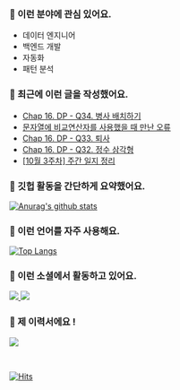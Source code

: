 ### 📡 이런 분야에 관심 있어요.

- 데이터 엔지니어
- 백엔드 개발
- 자동화
- 패턴 분석

### 📝 최근에 이런 글을 작성했어요.

<!-- BLOG-POST-LIST:START -->
- [Chap 16. DP - Q34. 병사 배치하기](https://blex.me/@mildsalmon/chap-16-dp-q34-%EB%B3%91%EC%82%AC-%EB%B0%B0%EC%B9%98%ED%95%98%EA%B8%B0)
- [문자열에 비교연산자를 사용했을 때 만난 오류](https://blex.me/@mildsalmon/%EB%AC%B8%EC%9E%90%EC%97%B4%EC%97%90-%EB%B9%84%EA%B5%90%EC%97%B0%EC%82%B0%EC%9E%90%EB%A5%BC-%EC%82%AC%EC%9A%A9%ED%96%88%EC%9D%84-%EB%95%8C-%EB%A7%8C%EB%82%9C-%EC%98%A4%EB%A5%98)
- [Chap 16. DP - Q33. 퇴사](https://blex.me/@mildsalmon/chap-16-dp-q33-%ED%87%B4%EC%82%AC)
- [Chap 16. DP - Q32. 정수 삼각형](https://blex.me/@mildsalmon/chap-16-dp-q32-%EC%A0%95%EC%88%98-%EC%82%BC%EA%B0%81%ED%98%95)
- [[10월 3주차] 주간 일지 정리](https://blex.me/@mildsalmon/10%EC%9B%94-3%EC%A3%BC%EC%B0%A8-%EC%A3%BC%EA%B0%84-%EC%9D%BC%EC%A7%80-%EC%A0%95%EB%A6%AC)
<!-- BLOG-POST-LIST:END -->

### 📑 깃헙 활동을 간단하게 요약했어요.

[![Anurag's github stats](https://github-readme-stats.vercel.app/api?username=mildsalmon&count_private=false&show_icons=true)](https://github.com/mildsalmon)

### 🥇 이런 언어를 자주 사용해요.

[![Top Langs](https://github-readme-stats.vercel.app/api/top-langs/?username=mildsalmon&hide=html)](https://github.com/mildsalmon)

### 🔮 이런 소셜에서 활동하고 있어요.

<p>

<a href="https://blex.me/@mildsalmon">
    <img src="http://img.shields.io/badge/BLOG-black?style=plastic&logo=bloglovin">
</a>

<a href="https://solved.ac/profile/mildsalmon">
    <img src="http://img.shields.io/badge/backjoon-blueviolet?style=plastic">
</a>

### 📜 제 이력서에요 !

<!-- <a href="https://mildsalmon.notion.site/c6540c28f55a4d90b4d2dcb181e15307">
    <img src="https://img.shields.io/badge/Resume-orange?style=social&logo=MailChimp">
</a>

<a href="https://mildsalmon.notion.site/c6540c28f55a4d90b4d2dcb181e15307">
    <img src="https://img.shields.io/badge/Resume-orange?style=plastic&logo=MailChimp">
</a>
    
<a href="https://mildsalmon.notion.site/c6540c28f55a4d90b4d2dcb181e15307">
    <img src="https://img.shields.io/badge/Resume-orange?style=plastic&logo=Jordan">
</a>
    
<a href="https://mildsalmon.notion.site/c6540c28f55a4d90b4d2dcb181e15307">
    <img src="https://img.shields.io/badge/Resume-orange?style=plastic&logo=GreenSock">
</a> -->
    
<a href="https://mildsalmon.notion.site/c6540c28f55a4d90b4d2dcb181e15307">
    <img src="https://img.shields.io/badge/Resume-orange?style=plastic&logo=Notion">
</a>
    

<p>
<br>

[![Hits](https://hits.seeyoufarm.com/api/count/incr/badge.svg?url=https%3A%2F%2Fgithub.com%2Fmildsalmon)](https://hits.seeyoufarm.com)
